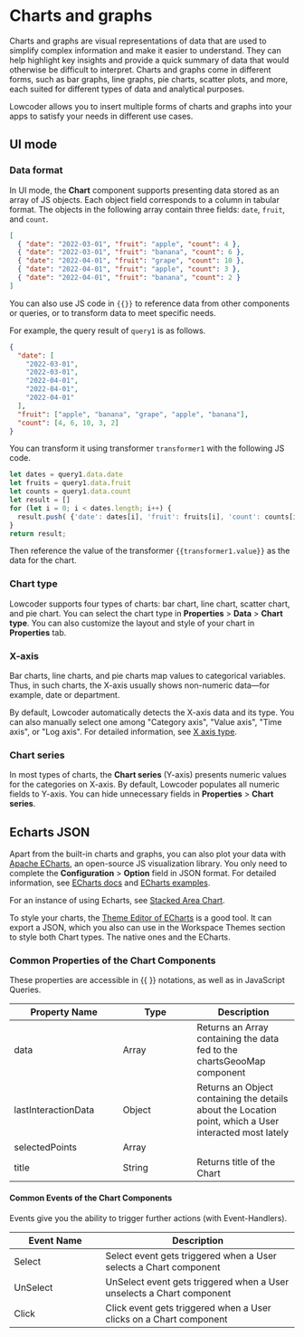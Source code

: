 # Charts and graphs

Charts and graphs are visual representations of data that are used to simplify complex information and make it easier to understand. They can help highlight key insights and provide a quick summary of data that would otherwise be difficult to interpret. Charts and graphs come in different forms, such as bar graphs, line graphs, pie charts, scatter plots, and more, each suited for different types of data and analytical purposes.

Lowcoder allows you to insert multiple forms of charts and graphs into your apps to satisfy your needs in different use cases.

## UI mode

### Data format

In UI mode, the **Chart** component supports presenting data stored as an array of JS objects. Each object field corresponds to a column in tabular format. The objects in the following array contain three fields: `date`, `fruit`, and `count`.

```json
[
  { "date": "2022-03-01", "fruit": "apple", "count": 4 },
  { "date": "2022-03-01", "fruit": "banana", "count": 6 },
  { "date": "2022-04-01", "fruit": "grape", "count": 10 },
  { "date": "2022-04-01", "fruit": "apple", "count": 3 },
  { "date": "2022-04-01", "fruit": "banana", "count": 2 }
]
```

You can also use JS code in `{{}}` to reference data from other components or queries, or to transform data to meet specific needs.

For example, the query result of `query1` is as follows.

```json
{
  "date": [
    "2022-03-01",
    "2022-03-01",
    "2022-04-01",
    "2022-04-01",
    "2022-04-01"
  ],
  "fruit": ["apple", "banana", "grape", "apple", "banana"],
  "count": [4, 6, 10, 3, 2]
}
```

You can transform it using transformer `transformer1` with the following JS code.

```javascript
let dates = query1.data.date
let fruits = query1.data.fruit
let counts = query1.data.count
let result = []
for (let i = 0; i < dates.length; i++) {
  result.push( {'date': dates[i], 'fruit': fruits[i], 'count': counts[i]} )
}
return result;
```

Then reference the value of the transformer `{{transformer1.value}}` as the data for the chart.

### Chart type

Lowcoder supports four types of charts: bar chart, line chart, scatter chart, and pie chart. You can select the chart type in **Properties** > **Data** > **Chart type**. You can also customize the layout and style of your chart in **Properties** tab.

### X-axis

Bar charts, line charts, and pie charts map values to categorical variables. Thus, in such charts, the X-axis usually shows non-numeric data—for example, date or department.

By default, Lowcoder automatically detects the X-axis data and its type. You can also manually select one among "Category axis", "Value axis", "Time axis", or "Log axis". For detailed information, see [X axis type](https://echarts.apache.org/en/option.html#xAxis.type).

### Chart series

In most types of charts, the **Chart series** (Y-axis) presents numeric values for the categories on X-axis. By default, Lowcoder populates all numeric fields to Y-axis. You can hide unnecessary fields in **Properties** > **Chart series**.

## Echarts JSON

Apart from the built-in charts and graphs, you can also plot your data with [Apache ECharts](https://echarts.apache.org/en/index.html), an open-source JS visualization library. You only need to complete the **Configuration** > **Option** field in JSON format. For detailed information, see [ECharts docs](https://echarts.apache.org/en/option.html#title) and [ECharts examples](https://echarts.apache.org/examples/en/index.html).

For an instance of using Echarts, see [Stacked Area Chart](https://cloud.lowcoder.dev/apps/63779dd6c54c5224c70ea537/view).

To style your charts, the [Theme Editor of ECharts](https://echarts.apache.org/en/theme-builder.html) is a good tool. It can export a JSON, which you also can use in the Workspace Themes section to style both Chart types. The native ones and the ECharts.

### Common Properties of the Chart Components

These properties are accessible in \{{ \}} notations, as well as in JavaScript Queries.&#x20;

<table><thead><tr><th width="176.38671875">Property Name</th><th width="114.9921875">Type</th><th>Description</th></tr></thead><tbody><tr><td>data</td><td>Array</td><td>Returns an Array containing the data fed to the chartsGeooMap component</td></tr><tr><td>lastInteractionData</td><td>Object</td><td>Returns an Object containing the details about the Location point, which a User interacted most lately </td></tr><tr><td>selectedPoints</td><td>Array</td><td></td></tr><tr><td>title</td><td>String</td><td>Returns title of the Chart</td></tr></tbody></table>

#### Common Events of the Chart Components <a href="#events" id="events"></a>

Events give you the ability to trigger further actions (with Event-Handlers).

<table><thead><tr><th width="201.359375">Event Name</th><th width="495.39453125">Description</th></tr></thead><tbody><tr><td>Select</td><td>Select event gets triggered when a User selects a Chart component</td></tr><tr><td>UnSelect</td><td>UnSelect event gets triggered when a User unselects a Chart component</td></tr><tr><td>Click</td><td>Click event gets triggered when a User clicks on a Chart component</td></tr></tbody></table>
